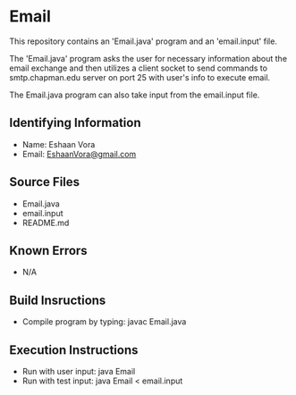 # Email

This repository contains an 'Email.java' program and an 'email.input' file.

The 'Email.java' program asks the user for necessary information about the email exchange 
and then utilizes a client socket to send commands to smtp.chapman.edu server 
on port 25 with user's info to execute email.

The Email.java program can also take input from the email.input file.

## Identifying Information

* Name: Eshaan Vora
* Email: EshaanVora@gmail.com

## Source Files

* Email.java
* email.input
* README.md

## Known Errors

* N/A

## Build Insructions

* Compile program by typing: javac Email.java

## Execution Instructions

* Run with user input: java Email
* Run with test input: java Email < email.input
